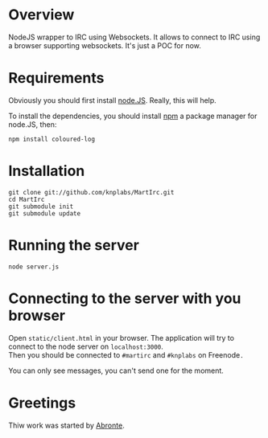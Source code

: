 # Overview

NodeJS wrapper to IRC using Websockets. It allows to connect to IRC using a browser supporting websockets. It's just a POC for now.

# Requirements

Obviously you should first install [node.JS](https://github.com/ry/node). Really, this will help.

To install the dependencies, you should install [npm](https://github.com/isaacs/npm) a package manager for node.JS, then:

    npm install coloured-log

# Installation

    git clone git://github.com/knplabs/MartIrc.git
    cd MartIrc
    git submodule init
    git submodule update

# Running the server

    node server.js

# Connecting to the server with you browser

Open `static/client.html` in your browser. The application will try to connect to the node server on `localhost:3000`.  
Then you should be connected to `#martirc` and `#knplabs` on Freenode`.`

You can only see messages, you can't send one for the moment.


# Greetings

Thiw work was started by [Abronte](https://github.com/abronte/WebIRC).
